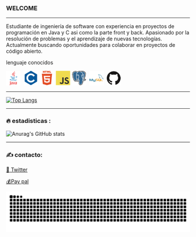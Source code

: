 ### WELCOME
---
Estudiante de ingeniería de software con experiencia en proyectos de programación en Java y C asi como la parte front y back. Apasionado por la resolución de problemas y el aprendizaje de nuevas tecnologías. Actualmente buscando oportunidades para colaborar en proyectos de código abierto.

lenguaje conocidos
<div>
  <img src="https://github.com/devicons/devicon/blob/master/icons/java/java-original-wordmark.svg" title="Java" alt="Java" width="40" height="40"/>&nbsp;
  <img src="https://github.com/devicons/devicon/blob/master/icons/c/c-plain.svg" title="C" **alt="C" width="40" height="40"/>
  <img src="https://github.com/devicons/devicon/blob/master/icons/html5/html5-plain-wordmark.svg" title="HTML" **alt="HTML 5" width="40" height="40"/>
  <img src="https://github.com/devicons/devicon/blob/master/icons/javascript/javascript-original.svg" title="Javacript" **alt="JavaScript" width="40" height="40"/>
  <img src="https://github.com/devicons/devicon/blob/master/icons/postgresql/postgresql-original.svg" title="Postgresql" alt="Postgresql" width="40" height="40"/>&nbsp;
  <img src="https://github.com/devicons/devicon/blob/master/icons/mysql/mysql-original-wordmark.svg" title="MySQL"  alt="MySQL" width="40" height="40"/>&nbsp;
  <img src="https://github.com/devicons/devicon/blob/master/icons/github/github-original.svg" title="Github" **alt="Github" width="40" height="40"/>
  


</div>


---


[![Top Langs](https://github-readme-stats.vercel.app/api/top-langs/?username=AlejandroPaez1&layout=compact)](https://github.com/anuraghazra/github-readme-stats)

---
### :fire: estadisticas :
![Anurag's GitHub stats](https://github-readme-stats.vercel.app/api?username=AlejandroPaez1&show_icons=true&theme=dark)


---
### ✍️ contacto: 

<a href="https://twitter.com/elto_mate2021">📱 Twitter</a>

<a href="https://paypal.me/AlejandroP911?country.x=MX&locale.x=es_XC"> 💰Pay pal</a>

<!--   grid-snake -->
![](https://github.com/BEPb/BEPb/blob/output/github-contribution-grid-snake.svg)



